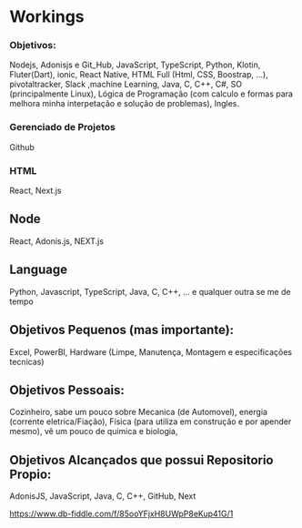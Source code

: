 # Workings

### Objetivos: 
Nodejs, Adonisjs e Git_Hub, JavaScript, TypeScript, Python, Klotin, Fluter(Dart), ionic, React Native, HTML Full (Html, CSS, Boostrap, ...), pivotaltracker, Slack ,machine Learning, Java, C, C++, C#, SO (principalmente Linux), Lógica de Programação (com calculo e formas para melhora minha interpetação e solução de problemas), Ingles.


### Gerenciado de Projetos
Github

### HTML
React, Next.js

## Node
React, Adonis.js, NEXT.js

## Language
Python, Javascript, TypeScript, Java, C, C++, ... e qualquer outra se me de tempo

## Objetivos Pequenos (mas importante): 
Excel, PowerBI, Hardware (Limpe, Manutença, Montagem e especificações tecnicas)
## Objetivos Pessoais:
Cozinheiro, sabe um pouco sobre Mecanica (de Automovel), energia (corrente eletrica/Fiação), Física (para utiliza em construção e por apender mesmo), vê um pouco de quimica e biologia, 

## Objetivos Alcançados que possui Repositorio Propio: 
AdonisJS, JavaScript, Java, C, C++, GitHub, Next

https://www.db-fiddle.com/f/85ooYFjxH8UWpP8eKup41G/1
